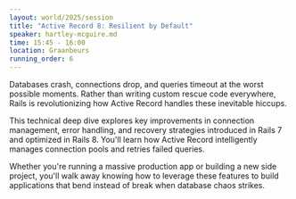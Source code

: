 ```yaml
---
layout: world/2025/session
title: "Active Record 8: Resilient by Default"
speaker: hartley-mcguire.md
time: 15:45 - 16:00
location: Graanbeurs
running_order: 6
---
```


Databases crash, connections drop, and queries timeout at the worst possible moments. Rather than writing custom rescue code everywhere, Rails is revolutionizing how Active Record handles these inevitable hiccups.

This technical deep dive explores key improvements in connection management, error handling, and recovery strategies introduced in Rails 7 and optimized in Rails 8. You'll learn how Active Record intelligently manages connection pools and retries failed queries.

Whether you're running a massive production app or building a new side project, you'll walk away knowing how to leverage these features to build applications that bend instead of break when database chaos strikes.
